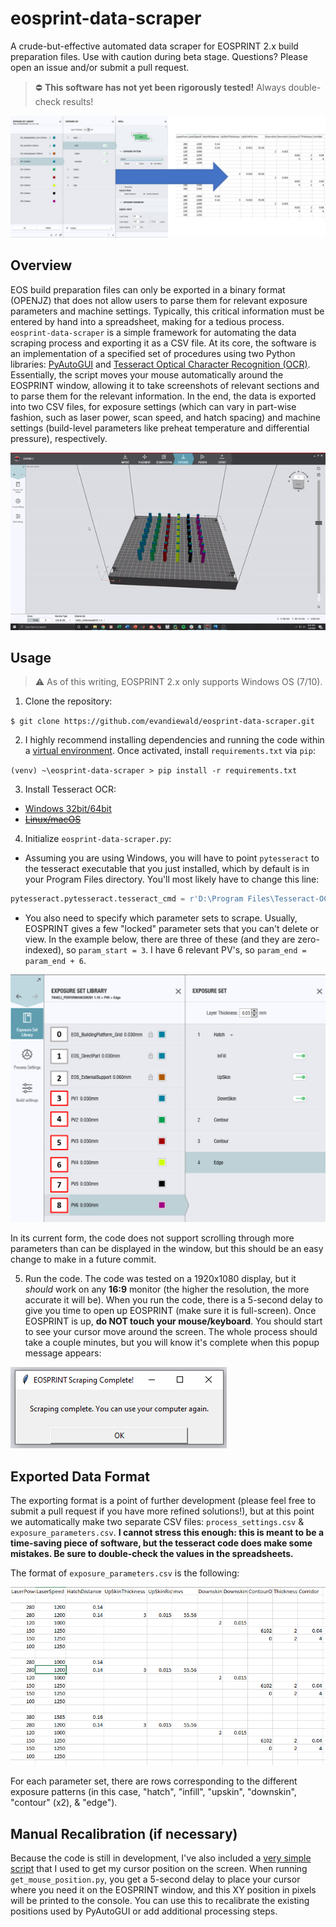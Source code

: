 # eosprint-data-scraper
A crude-but-effective automated data scraper for EOSPRINT 2.x build preparation files. Use with caution during beta stage.
Questions? Please open an issue and/or submit a pull request. 

> :no_entry: **This software has not yet been rigorously tested!** Always double-check results!

![Conversion Cover](/images/conversion-cover.png)

## Overview
EOS build preparation files can only be exported in a binary format (OPENJZ) that does not allow users to parse them for relevant exposure parameters and machine settings. Typically, this critical information must be entered by hand into a spreadsheet, making for a tedious process. `eosprint-data-scraper` is a simple framework for automating the data scraping process and exporting it as a CSV file. At its core, the software is an implementation of a specified set of procedures using two Python libraries: [PyAutoGUI](https://pyautogui.readthedocs.io/en/latest/index.html) and [Tesseract Optical Character Recognition (OCR)](https://www.pyimagesearch.com/2017/07/10/using-tesseract-ocr-python/). Essentially, the script moves your mouse automatically around the EOSPRINT window, allowing it to take screenshots of relevant sections and to parse them for the relevant information. In the end, the data is exported into two CSV files, for exposure settings (which can vary in part-wise fashion, such as laser power, scan speed, and hatch spacing) and machine settings (build-level parameters like preheat temperature and differential pressure), respectively. 

![Data scraper in action](/images/eosprint-scraper-demo.gif)

## Usage
> :warning: As of this writing, EOSPRINT 2.x only supports Windows OS (7/10).

1. Clone the repository:

`$ git clone https://github.com/evandiewald/eosprint-data-scraper.git`

2. I highly recommend installing dependencies and running the code within a [virtual environment](https://docs.python.org/3/library/venv.html). Once activated, install `requirements.txt` via `pip`: 

`(venv) ~\eosprint-data-scraper > pip install -r requirements.txt`

3. Install Tesseract OCR: 
* [Windows 32bit/64bit](https://github.com/UB-Mannheim/tesseract/wiki)
* ~~[Linux/macOS](https://github.com/tesseract-ocr/tesseract/wiki#installation)~~

4. Initialize `eosprint-data-scraper.py`:
* Assuming you are using Windows, you will have to point `pytesseract` to the tesseract executable that you just installed, which by default is in your Program Files directory. You'll most likely have to change this line:
```python
pytesseract.pytesseract.tesseract_cmd = r'D:\Program Files\Tesseract-OCR\tesseract.exe'
```
* You also need to specify which parameter sets to scrape. Usually, EOSPRINT gives a few "locked" parameter sets that you can't delete or view. In the example below, there are three of these (and they are zero-indexed), so `param_start = 3`. I have 6 relevant PV's, so `param_end = param_end + 6`. 

![Exposure parameter indexing](/images/parameter-setup-annotated.png)

In its current form, the code does not support scrolling through more parameters than can be displayed in the window, but this should be an easy change to make in a future commit.

5. Run the code.
The code was tested on a 1920x1080 display, but it *should* work on any **16:9** monitor (the higher the resolution, the more accurate it will be). When you run the code, there is a 5-second delay to give you time to open up EOSPRINT (make sure it is full-screen). Once EOSPRINT is up, **do NOT touch your mouse/keyboard**. You should start to see your cursor move around the screen. The whole process should take a couple minutes, but you will know it's complete when this popup message appears:

![Popup notification](/images/scraping-complete.PNG)

## Exported Data Format

The exporting format is a point of further development (please feel free to submit a pull request if you have more refined solutions!), but at this point we automatically make two separate CSV files: `process_settings.csv` & `exposure_parameters.csv`. **I cannot stress this enough: this is meant to be a time-saving piece of software, but the tesseract code does make some mistakes. Be sure to double-check the values in the spreadsheets.**

The format of `exposure_parameters.csv` is the following:

![exposure parameters](/images/exposure-settings-csv.PNG)

For each parameter set, there are rows corresponding to the different exposure patterns (in this case, "hatch", "infill", "upskin", "downskin", "contour" (x2), & "edge").

## Manual Recalibration (if necessary)

Because the code is still in development, I've also included a [very simple script](get_mouse_position.py) that I used to get my cursor position on the screen. When running `get_mouse_position.py`, you get a 5-second delay to place your cursor where you need it on the EOSPRINT window, and this XY position in pixels will be printed to the console. You can use this to recalibrate the existing positions used by PyAutoGUI or add additional processing steps. 
